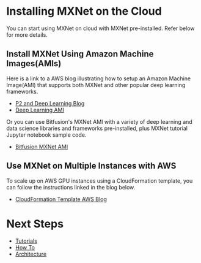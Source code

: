 # Installing MXNet on the Cloud

You can start using MXNet on cloud with MXNet pre-installed. Refer below for more details.

## Install MXNet Using Amazon Machine Images(AMIs)

Here is a link to a AWS blog illustrating how to setup an Amazon Machine Image(AMI) that supports both MXNet and other popular deep learning frameworks.
* [P2 and Deep Learning Blog](https://aws.amazon.com/blogs/aws/new-p2-instance-type-for-amazon-ec2-up-to-16-gpus/)
* [Deep Learning AMI](https://aws.amazon.com/marketplace/pp/B01M0AXXQB)

Or you can use Bitfusion's MXNet AMI with a variety of deep learning and data science libraries and frameworks pre-installed, plus MXNet tutorial Jupyter notebook sample code.
* [Bitfusion MXNet AMI](https://aws.amazon.com/marketplace/pp/B01NBF5O1N/ref=_ptnr_docs_mxnet)

## Use MXNet on Multiple Instances with AWS

To scale up on AWS GPU instances using a CloudFormation template, you can follow the instructions linked in the blog below.
* [CloudFormation Template AWS Blog](https://aws.amazon.com/blogs/compute/distributed-deep-learning-made-easy/)

# Next Steps

* [Tutorials](http://mxnet.io/tutorials/index.html)
* [How To](http://mxnet.io/how_to/index.html)
* [Architecture](http://mxnet.io/architecture/index.html)
